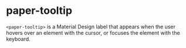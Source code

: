 # paper-tooltip

`<paper-tooltip>` is a Material Design label that appears when the user hovers
over an element with the cursor, or focuses the element with the keyboard.
